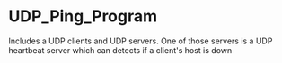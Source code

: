 # UDP_Ping_Program
Includes a UDP clients and UDP servers. One of those servers is a UDP heartbeat server which can detects if a client's host is down
